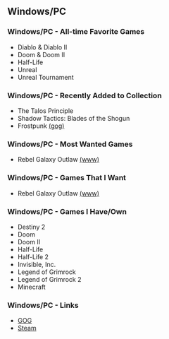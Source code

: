 ## Windows/PC

### Windows/PC - All-time Favorite Games

- Diablo & Diablo II
- Doom & Doom II
- Half-Life
- Unreal
- Unreal Tournament

### Windows/PC - Recently Added to Collection

- The Talos Principle
- Shadow Tactics: Blades of the Shogun
- Frostpunk [(gog)](https://www.gog.com/game/frostpunk)

### Windows/PC - Most Wanted Games

- Rebel Galaxy Outlaw [(www)](https://rebel-galaxy.com/)

### Windows/PC - Games That I Want

- Rebel Galaxy Outlaw [(www)](https://rebel-galaxy.com/)

### Windows/PC - Games I Have/Own

- Destiny 2
- Doom
- Doom II
- Half-Life
- Half-Life 2
- Invisible, Inc.
- Legend of Grimrock
- Legend of Grimrock 2
- Minecraft

### Windows/PC - Links

- [GOG](https://www.gog.com/)
- [Steam](https://store.steampowered.com/)

